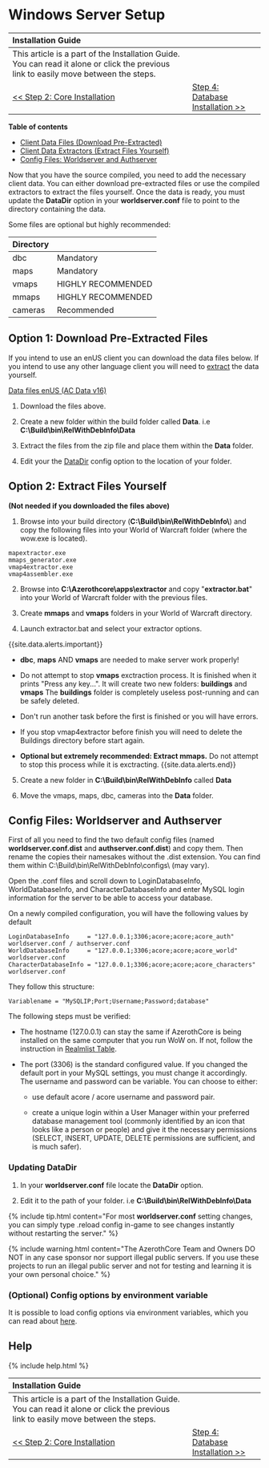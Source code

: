 # Windows Server Setup

| Installation Guide                                                                                                                   |                                                           |
| :----------------------------------------------------------------------------------------------------------------------------------- | :-------------------------------------------------------- |
| This article is a part of the Installation Guide. You can read it alone or click the previous link to easily move between the steps. |
| [<< Step 2: Core Installation](windows-core-installation)                                                                                    | [Step 4: Database Installation >>](database-installation) |

**Table of contents**
- [Client Data Files (Download Pre-Extracted)](#option-1-download-pre-extracted-files)
- [Client Data Extractors (Extract Files Yourself)](#option-2-extract-files-yourself)
- [Config Files: Worldserver and Authserver](#config-files-worldserver-and-authserver)

Now that you have the source compiled, you need to add the necessary client data. You can either download pre-extracted files or use the compiled extractors to extract the files yourself. Once the data is ready, you must update the **DataDir** option in your **worldserver.conf** file to point to the directory containing the data.

Some files are optional but highly recommended:

| Directory |                    |
| :-------- | :----------------- |
| dbc       | Mandatory          |
| maps      | Mandatory          |
| vmaps     | HIGHLY RECOMMENDED |
| mmaps     | HIGHLY RECOMMENDED |
| cameras   | Recommended        |

## Option 1: Download Pre-Extracted Files

If you intend to use an enUS client you can download the data files below. If you intend to use any other language client you will need to [extract](#option-2-extract-files-yourself) the data yourself.

<a class="no-icon" href="https://github.com/wowgaming/client-data/releases/" target="_blank"><i class="fa-solid fa-download"></i> Data files enUS (AC Data v16)</a>

1. Download the files above.

2. Create a new folder within the build folder called **Data**. i.e **C:\Build\bin\RelWithDebInfo\Data**

3. Extract the files from the zip file and place them within the **Data** folder.

4. Edit your the [DataDir](#updating-datadir) config option to the location of your folder.

## Option 2: Extract Files Yourself

**(Not needed if you downloaded the files above)**

1. Browse into your build directory (**C:\Build\bin\RelWithDebInfo\\**) and copy the following files into your World of Warcraft folder (where the wow.exe is located).
```
mapextractor.exe
mmaps_generator.exe
vmap4extractor.exe
vmap4assembler.exe
```

2. Browse into **C:\Azerothcore\apps\extractor** and copy "**extractor.bat**" into your World of Warcraft folder with the previous files.

3. Create **mmaps** and **vmaps** folders in your World of Warcraft directory.

4. Launch extractor.bat and select your extractor options.

{{site.data.alerts.important}}
</br>

   - <b>dbc</b>, <b>maps</b> AND <b>vmaps</b> are needed to make server work properly!

   - Do not attempt to stop <b>vmaps</b> exctraction process. It is finished when it prints "Press any key...". It will create two new folders: <b>buildings</b> and <b>vmaps</b> The <b>buildings</b> folder is completely useless post-running and can be safely deleted.
    
   - Don't run another task before the first is finished or you will have errors.

   - If you stop vmap4extractor before finish you will need to delete the Buildings directory before start again.

   - <b>Optional but extremely recommended: Extract mmaps.</b> Do not attempt to stop this process while it is exctracting.
{{site.data.alerts.end}}

5. Create a new folder in <b>C:\Build\bin\RelWithDebInfo</b> called <b>Data</b>

6. Move the vmaps, maps, dbc, cameras into the <b>Data</b> folder.

## Config Files: Worldserver and Authserver

First of all you need to find the two default config files (named **worldserver.conf.dist** and **authserver.conf.dist**) and copy them. Then rename the copies their namesakes without the .dist extension. You can find them within C:\Build\bin\RelWithDebInfo\configs\ (may vary).

Open the .conf files and scroll down to LoginDatabaseInfo, WorldDatabaseInfo, and CharacterDatabaseInfo and enter MySQL login information for the server to be able to access your database.

On a newly compiled configuration, you will have the following values by default
```
LoginDatabaseInfo     = "127.0.0.1;3306;acore;acore;acore_auth" worldserver.conf / authserver.conf
WorldDatabaseInfo     = "127.0.0.1;3306;acore;acore;acore_world" worldserver.conf
CharacterDatabaseInfo = "127.0.0.1;3306;acore;acore;acore_characters" worldserver.conf
```

They follow this structure:

```
Variablename = "MySQLIP;Port;Username;Password;database"  
``` 

The following steps must be verified:

- The hostname (127.0.0.1) can stay the same if AzerothCore is being installed on the same computer that you run WoW on.
  If not, follow the instruction in [Realmlist Table](realmlist).

- The port (3306) is the standard configured value. If you changed the default port in your MySQL settings, you must change it accordingly.
  The username and password can be variable. You can choose to either: 

    - use default acore / acore username and password pair.

    - create a unique login within a User Manager within your preferred database management tool (commonly identified by an icon that looks like a person or people) and give it the necessary permissions (SELECT, INSERT, UPDATE, DELETE permissions are sufficient, and is much safer).

### Updating DataDir

1. In your **worldserver.conf** file locate the **DataDir** option.

1. Edit it to the path of your folder. i.e **C:\Build\bin\RelWithDebInfo\Data**

{% include tip.html content="For most **worldserver.conf** setting changes, you can simply type .reload config in-game to see changes instantly without restarting the server." %}

{% include warning.html content="The AzerothCore Team and Owners DO NOT in any case sponsor nor support illegal public servers. If you use these projects to run an illegal public server and not for testing and learning it is your own personal choice." %}

### (Optional) Config options by environment variable

It is possible to load config options via environment variables, which you can read about [here](config-overrides-with-env-var).

## Help

{% include help.html %}

| Installation Guide                                                                                                                   |                                                           |
| :----------------------------------------------------------------------------------------------------------------------------------- | :-------------------------------------------------------- |
| This article is a part of the Installation Guide. You can read it alone or click the previous link to easily move between the steps. |
| [<< Step 2: Core Installation](windows-core-installation)                                                                                    | [Step 4: Database Installation >>](database-installation) |
